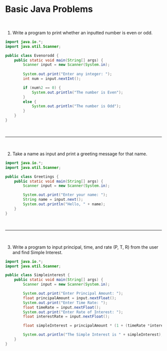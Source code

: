 # Basic Java Problems

<br>

1. Write a program to print whether an inputted number is even or odd.

```java
import java.io.*;
import java.util.Scanner;

public class Evenorodd {
    public static void main(String[] args) {
        Scanner input = new Scanner(System.in);
        
        System.out.print("Enter any integer: ");
        int num = input.nextInt();

        if (num%2 == 0) {
            System.out.println("The number is Even");
        }
        else {
            System.out.println("The number is Odd");
        }
    }
}
```
<br>

---

<br>

2. Take a name as input and print a greeting message for that name.

```java
import java.io.*;
import java.util.Scanner;

public class Greetings {
    public static void main(String[] args) {
        Scanner input = new Scanner(System.in);

        System.out.print("Enter your name: ");
        String name = input.next();
        System.out.println("Hello, " + name);
    }
}
```
<br>

---

<br>

3. Write a program to input principal, time, and rate (P, T, R) from the user and find Simple Interest.

```java
import java.io.*;
import java.util.Scanner;

public class Simpleinterest {
    public static void main(String[] args) {
        Scanner input = new Scanner(System.in);

        System.out.print("Enter Principal Amount: ");
        float principalAmount = input.nextFloat();
        System.out.print("Enter Time Rate: ");
        float timeRate = input.nextFloat();
        System.out.print("Enter Rate of Interest: ");
        float interestRate = input.nextFloat();

        float simpleInterest = principalAmount * (1 + (timeRate *interestRate));

        System.out.println("The Simple Interest is " + simpleInterest);
    }
}
```

